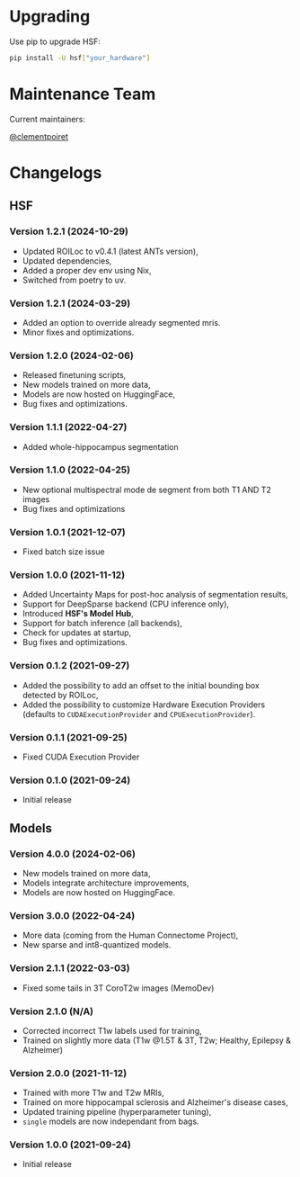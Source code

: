 # Upgrading

Use pip to upgrade HSF:

```sh
pip install -U hsf["your_hardware"]
```

# Maintenance Team

Current maintainers:

[@clementpoiret](https://github.com/clementpoiret)

# Changelogs

## HSF


### Version 1.2.1 (2024-10-29)

* Updated ROILoc to v0.4.1 (latest ANTs version),
* Updated dependencies,
* Added a proper dev env using Nix,
* Switched from poetry to uv.

### Version 1.2.1 (2024-03-29)

* Added an option to override already segmented mris.
* Minor fixes and optimizations.

### Version 1.2.0 (2024-02-06)

* Released finetuning scripts,
* New models trained on more data,
* Models are now hosted on HuggingFace,
* Bug fixes and optimizations.

### Version 1.1.1 (2022-04-27)

* Added whole-hippocampus segmentation

### Version 1.1.0 (2022-04-25)

* New optional multispectral mode de segment from both T1 AND T2 images
* Bug fixes and optimizations

### Version 1.0.1 (2021-12-07)

* Fixed batch size issue

### Version 1.0.0 (2021-11-12)

* Added Uncertainty Maps for post-hoc analysis of segmentation results,
* Support for DeepSparse backend (CPU inference only),
* Introduced **HSF's Model Hub**,
* Support for batch inference (all backends),
* Check for updates at startup,
* Bug fixes and optimizations.

### Version 0.1.2 (2021-09-27)

* Added the possibility to add an offset to the initial bounding box detected by ROILoc,
* Added the possibility to customize Hardware Execution Providers (defaults to `CUDAExecutionProvider` and `CPUExecutionProvider`).

### Version 0.1.1 (2021-09-25)

* Fixed CUDA Execution Provider

### Version 0.1.0 (2021-09-24)

* Initial release

## Models

### Version 4.0.0 (2024-02-06)

* New models trained on more data,
* Models integrate architecture improvements,
* Models are now hosted on HuggingFace.

### Version 3.0.0 (2022-04-24)

* More data (coming from the Human Connectome Project),
* New sparse and int8-quantized models.

### Version 2.1.1 (2022-03-03)

* Fixed some tails in 3T CoroT2w images (MemoDev)

### Version 2.1.0 (N/A)

* Corrected incorrect T1w labels used for training,
* Trained on slightly more data (T1w @1.5T & 3T, T2w; Healthy, Epilepsy & Alzheimer)

### Version 2.0.0 (2021-11-12)

* Trained with more T1w and T2w MRIs,
* Trained on more hippocampal sclerosis and Alzheimer's disease cases,
* Updated training pipeline (hyperparameter tuning),
* `single` models are now independant from bags.

### Version 1.0.0 (2021-09-24)

* Initial release
